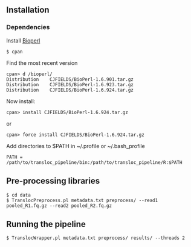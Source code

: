 ## Installation

### Dependencies

Install [Bioperl](http://www.bioperl.org/wiki/Installing_BioPerl_on_Unix)

```
$ cpan
```
Find the most recent version

```
cpan> d /bioperl/
Distribution    CJFIELDS/BioPerl-1.6.901.tar.gz
Distribution    CJFIELDS/BioPerl-1.6.923.tar.gz
Distribution    CJFIELDS/BioPerl-1.6.924.tar.gz
```

Now install:

```
cpan> install CJFIELDS/BioPerl-1.6.924.tar.gz
```
or
```
cpan> force install CJFIELDS/BioPerl-1.6.924.tar.gz
```



Add directories to $PATH in ~/.profile or ~/.bash_profile

```
PATH = /path/to/transloc_pipeline/bin:/path/to/transloc_pipeline/R:$PATH
```

## Pre-processing libraries

```
$ cd data
$ TranslocPreprocess.pl metadata.txt preprocess/ --read1 pooled_R1.fq.gz --read2 pooled_R2.fq.gz
```

## Running the pipeline

```
$ TranslocWrapper.pl metadata.txt preprocess/ results/ --threads 2
```


